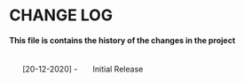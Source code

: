 # CHANGE LOG
#### This file is contains the history of the changes in the project
<br>
 &nbsp; &nbsp; &nbsp; [20-12-2020]
-  &nbsp; &nbsp; &nbsp; Initial Release

